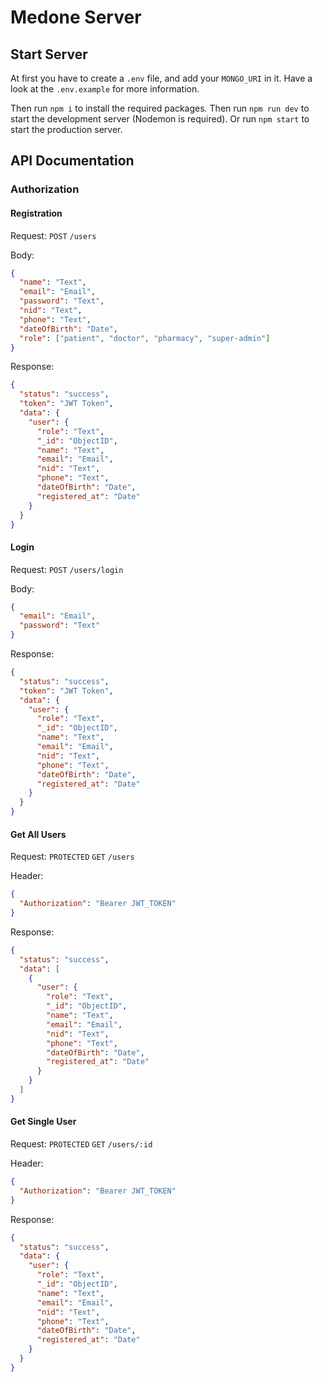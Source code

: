 # Medone Server

## Start Server

At first you have to create a `.env` file, and add your `MONGO_URI` in it. Have a look at the `.env.example` for more information.

Then run `npm i` to install the required packages. Then run `npm run dev` to start the development server (Nodemon is required). Or run `npm start` to start the production server.

## API Documentation

### Authorization

#### Registration

Request: `POST` `/users`

Body:

```json
{
  "name": "Text",
  "email": "Email",
  "password": "Text",
  "nid": "Text",
  "phone": "Text",
  "dateOfBirth": "Date",
  "role": ["patient", "doctor", "pharmacy", "super-admin"]
}
```

Response:

```json
{
  "status": "success",
  "token": "JWT Token",
  "data": {
    "user": {
      "role": "Text",
      "_id": "ObjectID",
      "name": "Text",
      "email": "Email",
      "nid": "Text",
      "phone": "Text",
      "dateOfBirth": "Date",
      "registered_at": "Date"
    }
  }
}
```

#### Login

Request: `POST` `/users/login`

Body:

```json
{
  "email": "Email",
  "password": "Text"
}
```

Response:

```json
{
  "status": "success",
  "token": "JWT Token",
  "data": {
    "user": {
      "role": "Text",
      "_id": "ObjectID",
      "name": "Text",
      "email": "Email",
      "nid": "Text",
      "phone": "Text",
      "dateOfBirth": "Date",
      "registered_at": "Date"
    }
  }
}
```

#### Get All Users

Request: `PROTECTED` `GET` `/users`

Header:

```json
{
  "Authorization": "Bearer JWT_TOKEN"
}
```

Response:

```json
{
  "status": "success",
  "data": [
    {
      "user": {
        "role": "Text",
        "_id": "ObjectID",
        "name": "Text",
        "email": "Email",
        "nid": "Text",
        "phone": "Text",
        "dateOfBirth": "Date",
        "registered_at": "Date"
      }
    }
  ]
}
```

#### Get Single User

Request: `PROTECTED` `GET` `/users/:id`

Header:

```json
{
  "Authorization": "Bearer JWT_TOKEN"
}
```

Response:

```json
{
  "status": "success",
  "data": {
    "user": {
      "role": "Text",
      "_id": "ObjectID",
      "name": "Text",
      "email": "Email",
      "nid": "Text",
      "phone": "Text",
      "dateOfBirth": "Date",
      "registered_at": "Date"
    }
  }
}
```
